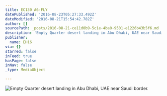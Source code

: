 ```yaml
---
title: EC130 A6-FLY
datePublished: '2016-08-23T05:27:33.492Z'
dateModified: '2016-08-21T15:54:42.782Z'
author: []
sourcePath: _posts/2016-08-21-ce11d0b9-5c1e-4ba0-9501-e1226b43b5f6.md
description: 'Empty Quarter desert landing in Abu Dhabi, UAE near Saudi border. '
publisher:
  name: EH16
via: {}
starred: false
inFeed: true
hasPage: false
inNav: false
_type: MediaObject

---
```

![Empty Quarter desert landing in Abu Dhabi, UAE near Saudi border. ](https://the-grid-user-content.s3-us-west-2.amazonaws.com/429333fc-3aed-4940-85a4-537a2f3b7852.jpg)